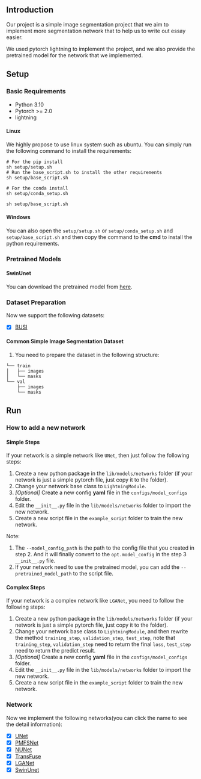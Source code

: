 ## Introduction

Our project is a simple image segmentation project that we aim to implement more segmentation network that to help us to
write out essay easier.

We used pytorch lightning to implement the project, and we also provide the pretrained model for the network that we
implemented.

## Setup

### Basic Requirements

- Python 3.10
- Pytorch >= 2.0
- lightning

#### Linux

We highly propose to use linux system such as ubuntu. You can simply run the following command to install the
requirements:

```shell
# For the pip install
sh setup/setup.sh 
# Run the base_script.sh to install the other requirements
sh setup/base_script.sh
``` 

```shell
# For the conda install
sh setup/conda_setup.sh

sh setup/base_script.sh
```

#### Windows

You can also open the `setup/setup.sh` or `setup/conda_setup.sh` and `setup/base_script.sh` and then copy the command to
the **cmd** to install the python requirements.

### Pretrained Models

#### SwinUnet

You can download the pretrained model
from [here](https://drive.google.com/drive/folders/1UC3XOoezeum0uck4KBVGa8osahs6rKUY?usp=sharing).

### Dataset Preparation

Now we support the following datasets:

- [x] [BUSI](docs/dataset/BUSI.md)

#### Common Simple Image Segmentation Dataset

1. You need to prepare the dataset in the following structure:

```
└── train
│   ├── images
│   └── masks
└── val
    ├── images
    └── masks
```

## Run

### How to add a new network

#### Simple Steps
If your network is a simple network like `UNet`, then just follow the following steps:

1. Create a new python package in the `lib/models/networks` folder (if your network is just a simple pytorch file, just
   copy it to the folder).
2. Change your network base class to `LightningModule`.
3. *\[Optional\]* Create a new config **yaml** file in the `configs/model_configs` folder.
4. Edit the `__init__.py` file in the `lib/models/networks` folder to import the new network.
5. Create a new script file in the `example_script` folder to train the new network.

Note:
1. The `--model_config_path` is the path to the config file that you created in step 2. And it will finally convert to
the `opt.model_config` in the step 3 `__init__.py` file.
2. If your network need to use the pretrained model, you can add the `--pretrained_model_path` to the script file.

#### Complex Steps
If your network is a complex network like `LGANet`, you need to follow the following steps:

1. Create a new python package in the `lib/models/networks` folder (if your network is just a simple pytorch file, just
   copy it to the folder).
2. Change your network base class to `LightningModule`, and then rewrite the method `training_step`, `validation_step`,
   `test_step`, note that `training_step`, `validation_step` need to return the final `loss`, `test_step` need to return the predict result.
3. *\[Optional\]* Create a new config **yaml** file in the `configs/model_configs` folder.
4. Edit the `__init__.py` file in the `lib/models/networks` folder to import the new network.
5. Create a new script file in the `example_script` folder to train the new network.

### Network

Now we implement the following networks(you can click the name to see the detail information):

- [x] [UNet](docs/network/UNet.md)
- [x] [PMFSNet](docs/network/PMFSNet.md)
- [x] [NUNet](docs/network/NUNet.md)
- [x] [TransFuse](docs/network/TransFuse.md)
- [x] [LGANet](docs/network/LGANet.md)
- [x] [SwinUnet](docs/network/SwinUnet.md)